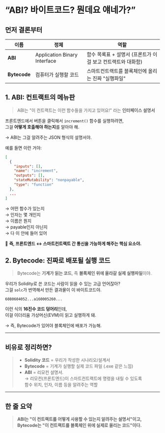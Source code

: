 # **“ABI? 바이트코드? 뭔데요 얘네가?”**

## 먼저 결론부터

| 이름         | 정체                         | 역할                                                        |
| ------------ | ---------------------------- | ----------------------------------------------------------- |
| **ABI**      | Application Binary Interface | 함수 목록표 + 설명서 (프론트가 이걸 보고 컨트랙트와 대화함) |
| **Bytecode** | 컴퓨터가 실행할 코드         | 스마트컨트랙트를 블록체인에 올리는 진짜 "실행파일"          |

## 1. ABI: 컨트랙트의 **메뉴판**

> ABI는 "이 컨트랙트는 이런 함수들을 가지고 있어요!" 라는 **인터페이스 설명서**

프론트엔드에서 버튼을 클릭해서 `increment()` 함수를 실행하려면,  
그걸 **어떻게 호출해야 하는지**를 알아야 해.

→ ABI는 그걸 알려주는 JSON 형식의 설명서야.

예를 들면 이런 거야:

```json
[
  {
    "inputs": [],
    "name": "increment",
    "outputs": [],
    "stateMutability": "nonpayable",
    "type": "function"
  },
  ...
]
```

→ 어떤 함수가 있는지  
→ 인자는 몇 개인지  
→ 이름은 뭔지  
→ payable인지 아닌지  
→ 다 이 안에 들어 있어

📌 **즉, 프론트엔드 ↔ 스마트컨트랙트 간 통신을 가능하게 해주는 핵심 요소야.**

## 2. Bytecode: 진짜로 배포될 실행 코드

> Bytecode는 **기계가 읽는 코드**, 즉 **블록체인 위에 올라갈 실제 실행파일**이야.

우리가 Solidity로 쓴 코드는 사람이 읽을 수 있는 고급 언어잖아?  
그걸 `solc`가 번역해서 만든 결과물이 이 바이트코드야.

```text
6080604052...a160005260...
```

이런 식의 **16진수 코드 덩어리**인데,  
이걸 이더리움 가상머신(EVM)이 읽고 실행하게 돼.

→ 즉, Bytecode가 있어야 블록체인에 배포가 가능해.

---

## 비유로 정리하면?

> - **Solidity 코드** = 우리가 작성한 시나리오/설계서
> - **Bytecode** = 기계가 실행할 실제 코드 파일 (.exe 같은 느낌)
> - **ABI** = 리모컨 설명서.  
>   → 리모컨(프론트엔드)이 스마트컨트랙트에 명령을 내릴 수 있도록  
>    함수 위치, 인자, 이름 등을 알려주는 역할

---

## 한 줄 요약

> **ABI는 "이 컨트랙트를 어떻게 사용할 수 있는지 알려주는 설명서"이고,  
> Bytecode는 "이 컨트랙트를 블록체인 위에 실제로 올리는 코드"이다.**
